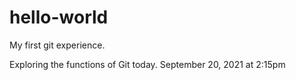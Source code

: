 # hello-world
My first git experience. 

Exploring the functions of Git today. September 20, 2021 at 2:15pm
